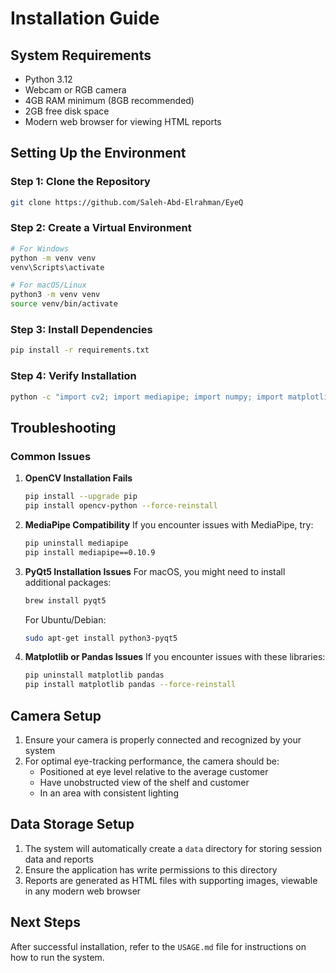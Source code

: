 # Installation Guide

## System Requirements
- Python 3.12
- Webcam or RGB camera
- 4GB RAM minimum (8GB recommended)
- 2GB free disk space
- Modern web browser for viewing HTML reports

## Setting Up the Environment

### Step 1: Clone the Repository
```bash
git clone https://github.com/Saleh-Abd-Elrahman/EyeQ
```

### Step 2: Create a Virtual Environment
```bash
# For Windows
python -m venv venv
venv\Scripts\activate

# For macOS/Linux
python3 -m venv venv
source venv/bin/activate
```

### Step 3: Install Dependencies
```bash
pip install -r requirements.txt
```

### Step 4: Verify Installation
```bash
python -c "import cv2; import mediapipe; import numpy; import matplotlib; import PyQt5; import pandas; print('All dependencies successfully installed!')"
```

## Troubleshooting

### Common Issues

1. **OpenCV Installation Fails**
   ```bash
   pip install --upgrade pip
   pip install opencv-python --force-reinstall
   ```

2. **MediaPipe Compatibility**
   If you encounter issues with MediaPipe, try:
   ```bash
   pip uninstall mediapipe
   pip install mediapipe==0.10.9
   ```

3. **PyQt5 Installation Issues**
   For macOS, you might need to install additional packages:
   ```bash
   brew install pyqt5
   ```
   
   For Ubuntu/Debian:
   ```bash
   sudo apt-get install python3-pyqt5
   ```

4. **Matplotlib or Pandas Issues**
   If you encounter issues with these libraries:
   ```bash
   pip uninstall matplotlib pandas
   pip install matplotlib pandas --force-reinstall
   ```

## Camera Setup

1. Ensure your camera is properly connected and recognized by your system
2. For optimal eye-tracking performance, the camera should be:
   - Positioned at eye level relative to the average customer
   - Have unobstructed view of the shelf and customer
   - In an area with consistent lighting

## Data Storage Setup

1. The system will automatically create a `data` directory for storing session data and reports
2. Ensure the application has write permissions to this directory
3. Reports are generated as HTML files with supporting images, viewable in any modern web browser

## Next Steps

After successful installation, refer to the `USAGE.md` file for instructions on how to run the system. 